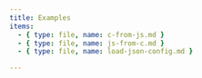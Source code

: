 ```yaml
---
title: Examples
items:
  - { type: file, name: c-from-js.md }
  - { type: file, name: js-from-c.md }
  - { type: file, name: load-json-config.md }

---
```

